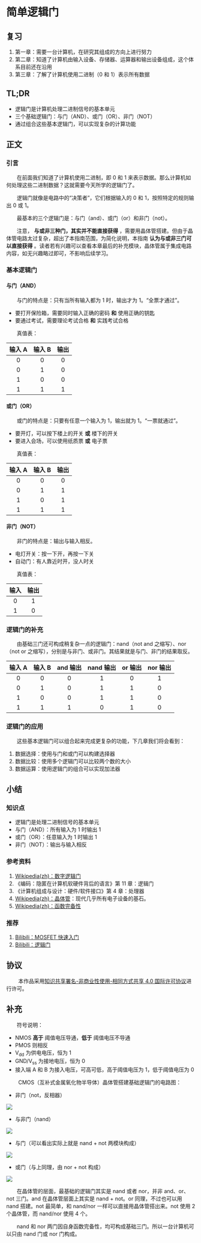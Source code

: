 # 简单逻辑门

## 复习

1. 第一章：需要一台计算机，在研究其组成的方向上进行努力
2. 第二章：知道了计算机由输入设备、存储器、运算器和输出设备组成，这个体系目前还在沿用
3. 第三章：了解了计算机使用二进制（0 和 1）表示所有数据

## TL;DR

- 逻辑门是计算机处理二进制信号的基本单元
- 三个基础逻辑门：与门（AND）、或门（OR）、非门（NOT）
- 通过组合这些基本逻辑门，可以实现复杂的计算功能

## 正文

### 引言

　　在前面我们知道了计算机使用二进制，即 0 和 1 来表示数据。那么计算机如何处理这些二进制数据？这就需要今天所学的逻辑门了。

　　逻辑门就像是电路中的“决策者”，它们根据输入的 0 和 1，按照特定的规则输出 0 或 1。

　　最基本的三个逻辑门是：与门（and）、或门（or）和非门（not）。

　　注意， **与或非三种门，其实并不能直接获得** ，需要用晶体管搭建。但由于晶体管电路太过复杂，超出了本指南范围，为简化说明，本指南 **认为与或非三门可以直接获得** 。读者若有兴趣可以查看本章最后的补充模块，晶体管属于集成电路内容，如无兴趣略过即可，不影响后续学习。

### 基本逻辑门

#### 与门（AND）

　　与门的特点是：只有当所有输入都为 1 时，输出才为 1。“全票才通过”。

- 要打开保险箱，需要同时输入正确的密码 **和** 使用正确的钥匙
- 要通过考试，需要理论考试合格 **和** 实践考试合格

　　真值表：

| 输入 A | 输入 B | 输出 |
|:-----:|:-----:|:----:|
|   0   |   0   |  0   |
|   0   |   1   |  0   |
|   1   |   0   |  0   |
|   1   |   1   |  1   |

#### 或门（OR）

　　或门的特点是：只要有任意一个输入为 1，输出就为 1。“一票就通过”。

- 要开灯，可以按下楼上的开关 **或** 楼下的开关
- 要进入会场，可以使用纸质票 **或** 电子票

　　真值表：

| 输入 A | 输入 B | 输出 |
|:-----:|:-----:|:----:|
|   0   |   0   |  0   |
|   0   |   1   |  1   |
|   1   |   0   |  1   |
|   1   |   1   |  1   |

#### 非门（NOT）

　　非门的特点是：输出与输入相反。

- 电灯开关：按一下开，再按一下关
- 自动门：有人靠近时开，没人时关

　　真值表：

| 输入 | 输出 |
|:----:|:----:|
|  0   |  1   |
|  1   |  0   |

### 逻辑门的补充

　　由基础三门还可构成稍复杂一点的逻辑门：nand（not and 之缩写）、nor（not or 之缩写），分别是与非门、或非门。其结果就是与门、非门的结果取反。

| 输入 A | 输入 B | and 输出 | nand 输出 | or 输出 | nor 输出 |
| :----: | :----: | :------: | :-------: | :-----: | :------: |
|   0    |   0    |    0     |     1     |    0    |    1     |
|   0    |   1    |    0     |     1     |    1    |    0     |
|   1    |   0    |    0     |     1     |    1    |    0     |
|   1    |   1    |    1     |     0     |    1    |    0     |

### 逻辑门的应用

　　这些基本逻辑门可以组合起来完成更复杂的功能，下几章我们将会看到：

1. 数据选择：使用与门和或门可以构建选择器
2. 数据比较：使用多个逻辑门可以比较两个数的大小
3. 数据运算：使用逻辑门的组合可以实现加法器

## 小结

### 知识点

- 逻辑门是处理二进制信号的基本单元
- 与门（AND）：所有输入为 1 时输出 1
- 或门（OR）：任意输入为 1 时输出 1
- 非门（NOT）：输出与输入相反

### 参考资料

1. [Wikipedia(zh)：数字逻辑门](https://zh.wikipedia.org/wiki/%E9%82%8F%E8%BC%AF%E9%96%98)
2. 《编码：隐匿在计算机软硬件背后的语言》第 11 章：逻辑门
3. 《计算机组成与设计：硬件/软件接口》第 4 章：处理器
4. [Wikipedia(zh)：晶体管](https://zh.wikipedia.org/wiki/晶体管)：现代几乎所有电子设备的基石。
5. [Wikipedia(zh)：函数完备性](https://zh.wikipedia.org/zh-hans/完备性)

### 推荐

1. [Bilibili：MOSFET 快速入门](https://www.bilibili.com/video/BV1nL411x7jH/)
2. [Bilibili：逻辑门](https://www.bilibili.com/video/BV18M4y137Cr/)

## 协议

　　 本作品采用[知识共享署名-非商业性使用-相同方式共享 4.0 国际许可协议](https://creativecommons.org/licenses/by-nc-sa/4.0/deed.zh)进行许可。

## 补充

　　符号说明：

- NMOS **高于** 阈值电压导通，**低于** 阈值电压不导通
- PMOS 则相反
- V<sub>dd</sub> 为供电电压，恒为 1
- GND/V<sub>ss</sub> 为接地电压，恒为 0
- 接入端 A 和 B 为接入电压，可高可低，高于阈值电压为 1，低于阈值电压为 0

　　 CMOS（互补式金属氧化物半导体）晶体管搭建基础逻辑门的电路图：

- 非门（not，反相器）

![](https://raw.githubusercontent.com/TinySnow/GithubImageHosting/main/blog/technology/cs-teaching/chapter-3/cmos-inverter.png)

- 与非门（nand）

![](https://raw.githubusercontent.com/TinySnow/GithubImageHosting/main/blog/technology/cs-teaching/chapter-3/cmos-nand.png)

- 与门（可以看出实际上就是 nand + not 两模块构成）

![](https://raw.githubusercontent.com/TinySnow/GithubImageHosting/main/blog/technology/cs-teaching/chapter-3/cmos-add.png)

- 或门（与上同理，由 nor + not 构成）

![](https://raw.githubusercontent.com/TinySnow/GithubImageHosting/main/blog/technology/cs-teaching/chapter-3/cmos-or.png)

　　在晶体管的层面，最基础的逻辑门其实是 nand 或者 nor，并非 and、or、not 三门。and 在晶体管层面上其实是 nand + not。or 同理，不过也可以用 nand 搭建。not 最简单，和 nand/nor 一样可以直接用晶体管搭出来。not 使用 2 个晶体管，而 nand/nor 使用 4 个。

　　nand 和 nor 两门因自身函数完备性，均可构成基础三门。所以一台计算机可以只由 nand 门或 nor 门构成。
